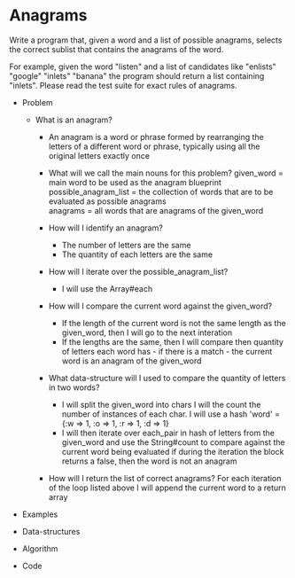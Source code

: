 # Anagrams
Write a program that, given a word and a list of possible anagrams, 
selects the correct sublist that contains the anagrams of the word.

For example, given the word "listen" and a list of candidates like 
"enlists" "google" "inlets" "banana" the program should return a 
list containing "inlets". Please read the test suite for exact 
rules of anagrams.

  - Problem
    - What is an anagram?
      - An anagram is a word or phrase formed by rearranging 
        the letters of a different word or phrase, typically 
        using all the original letters exactly once
      
      - What will we call the main nouns for this problem?
        given_word = main word to be used as the anagram blueprint
        possible_anagram_list = the collection of words that are 
          to be evaluated as possible anagrams      
        anagrams = all words that are anagrams of the given_word
      
      - How will I identify an anagram?
        - The number of letters are the same
        - The quantity of each letters are the same

      - How will I iterate over the possible_anagram_list?
        - I will use the Array#each

      - How will I compare the current word against the
        given_word?
        - If the length of the current word is not the
          same length as the given_word, then I will
          go to the next interation
        - If the lengths are the same, then I will
          compare then quantity of letters each
          word has - if there is a match - the 
          current word is an anagram of the given_word

      - What data-structure will I used to compare the quantity
        of letters in two words?
        - I will split the given_word into chars
          I will the count the number of instances
          of each char.
          I will use a hash
          'word' = {:w => 1, :o => 1, :r => 1, :d => 1}
        - I will then iterate over each_pair in hash of
          letters from the given_word
          and use the String#count to compare against
          the current word being evaluated
          if during the iteration the block returns
          a false, then the word is not an anagram

      - How will I return the list of correct anagrams?
        For each iteration of the loop listed above
        I will append the current word to a return array           

  - Examples
  - Data-structures
  - Algorithm
  - Code 